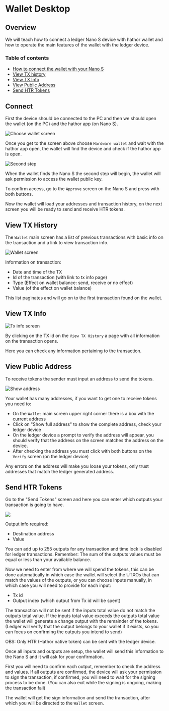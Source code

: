 # Wallet Desktop

## Overview

We will teach how to connect a ledger Nano S device with hathor wallet and how to operate the main features of the wallet with the ledger device.

### Table of contents

- [How to connect the wallet with your Nano S](#connect)
- [View TX history](#view-tx-history)
- [View TX Info](#view-tx-info)
- [View Public Address](#view-public-address)
- [Send HTR Tokens](#send-htr-tokens)

## Connect

First the device should be connected to the PC and then we should open the wallet (on the PC) and the hathor app (on Nano S).

![Choose wallet screen](images/01-choose-type.png)

Once you get to the screen above choose `Hardware wallet` and wait with the hathor app open, the wallet will find the device and check if the hathor app is open.

![Second step](images/02-wait-find-device.png)

When the wallet finds the Nano S the second step will begin, the wallet will ask permission to access the wallet public key.

To confirm access, go to the `Approve` screen on the Nano S and press with both buttons.

Now the wallet will load your addresses and transaction history, on the next screen you will be ready to send and receive HTR tokens.


## View TX History

The `Wallet` main screen has a list of previous transactions with basic info on the transaction and a link to view transaction info.

![Wallet screen](images/03-wallet-screen.png)

Information on transaction:

- Date and time of the TX
- Id of the transaction (with link to tx info page)
- Type (Effect on wallet balance: send, receive or no effect)
- Value (of the effect on wallet balance)

This list paginates and will go on to the first transaction found on the wallet.

## View TX Info

![Tx info screen](images/06-tx-info-screen.png)

By clicking on the TX id on the `View TX History` a page with all information on the transaction opens.

Here you can check any information pertaining to the transaction.

## View Public Address

To receive tokens the sender must input an address to send the tokens.

![Show address](images/04-show-full-address.png)

Your wallet has many addresses, if you want to get one to receive tokens you need to:

- On the `Wallet` main screen upper right corner there is a box with the current address
- Click on "Show full address" to show the complete address, check your ledger device
- On the ledger device a prompt to verify the address will appear, you should verify that the address on the screen matches the address on the device.
- After checking the address you must click with both buttons on the `Verify` screen (on the ledger device)

Any errors on the address will make you loose your tokens, only trust addresses that match the ledger generated address.

## Send HTR Tokens

Go to the "Send Tokens" screen and here you can enter which outputs your transaction is going to have.

![](images/05-send-tokens.png)

Output info required:

- Destination address
- Value

You can add up to 255 outputs for any transaction and time lock is disabled for ledger transactions.
Remember: The sum of the outputs values must be equal or less than your available balance.

Now we need to enter from where we will spend the tokens, this can be done automatically in which case the wallet will select the UTXOs that can match the values of the outputs,
or you can choose inputs manually, in which case you will need to provide for each input:

- Tx id
- Output index (which output from Tx id will be spent)

The transaction will not be sent if the inputs total value do not match the outputs total value.
If the inputs total value exceeds the outputs total value the wallet will generate a change output with the remainder of the tokens.
(Ledger will verify that the output belongs to your wallet if it exists, so you can focus on confirming the outputs you intend to send)

OBS: Only HTR (Hathor native token) can be sent with the ledger device.


Once all inputs and outputs are setup, the wallet will send this information to the Nano S and it will ask for your confirmation.

First you will need to confirm each output, remember to check the address and values.
If all outputs are confirmed, the device will ask your permission to sign the transaction,
if confirmed, you will need to wait for the signing process to be done.
(You can also exit while the signing is ongoing, making the transaction fail)

The wallet will get the sign information and send the transaction, after which you will be directed to the `Wallet` screen.
